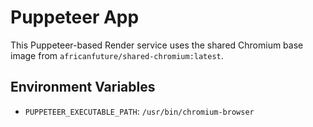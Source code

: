 # Puppeteer App

This Puppeteer-based Render service uses the shared Chromium base image from `africanfuture/shared-chromium:latest`.

## Environment Variables
- `PUPPETEER_EXECUTABLE_PATH`: `/usr/bin/chromium-browser`
